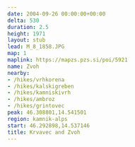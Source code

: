 ```yaml
---
date: 2004-09-26 00:00:00+00:00
delta: 530
duration: 2.5
height: 1971
layout: stub
lead: M_8_1858.JPG
map: 1
maplink: https://mapzs.pzs.si/poi/5921
name: Zvoh
nearby:
- /hikes/vrhkorena
- /hikes/kalskigreben
- /hikes/kamniskivrh
- /hikes/ambroz
- /hikes/grintovec
peak: 46.308801,14.541501
region: kamnik-alps
start: 46.292898,14.537146
title: Krvavec and Zvoh
---
```


